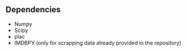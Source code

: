 

Dependencies
------------
   * Numpy
   * Scipy
   * plac
   * IMDBPY (only for scrapping data already provided in the repository)
